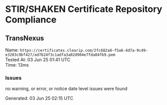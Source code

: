 # STIR/SHAKEN Certificate Repository Compliance

## TransNexus

Name: `https://certificates.clearip.com/2fc682a8-f5a6-4d7a-9c49-e3203c9bf427/ad7b24f3c1adfa3a02d904e7fda84fb9.pem`\
Tested At: 03 Jun 25 01:41 UTC\
Time: 13ms

### Issues

no warning, or error, or notice date level issues were found

Generated: 03 Jun 25 02:15 UTC